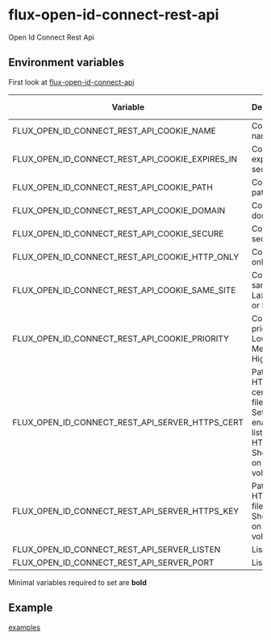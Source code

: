 # flux-open-id-connect-rest-api

Open Id Connect Rest Api

## Environment variables

First look at [flux-open-id-connect-api](https://github.com/fluxfw/flux-open-id-connect-api#environment-variables)

| Variable | Description | Default value |
| -------- | ----------- | ------------- |
| FLUX_OPEN_ID_CONNECT_REST_API_COOKIE_NAME | Cookie name | auth |
| FLUX_OPEN_ID_CONNECT_REST_API_COOKIE_EXPIRES_IN | Cookie expires in seconds | (Session end) |
| FLUX_OPEN_ID_CONNECT_REST_API_COOKIE_PATH | Cookie path | / |
| FLUX_OPEN_ID_CONNECT_REST_API_COOKIE_DOMAIN | Cookie domain | - |
| FLUX_OPEN_ID_CONNECT_REST_API_COOKIE_SECURE | Cookie secure | true |
| FLUX_OPEN_ID_CONNECT_REST_API_COOKIE_HTTP_ONLY | Cookie http only | true |
| FLUX_OPEN_ID_CONNECT_REST_API_COOKIE_SAME_SITE | Cookie same site<br>Lax, Strict or None | Lax |
| FLUX_OPEN_ID_CONNECT_REST_API_COOKIE_PRIORITY | Cookie priority<br>Low, Medium or High | Medium |
| FLUX_OPEN_ID_CONNECT_REST_API_SERVER_HTTPS_CERT | Path to HTTPS certificate file<br>Set this will enable listen on HTTPS<br>Should be on a volume | - |
| FLUX_OPEN_ID_CONNECT_REST_API_SERVER_HTTPS_KEY | Path to HTTPS key file<br>Should be on a volume | - |
| FLUX_OPEN_ID_CONNECT_REST_API_SERVER_LISTEN | Listen IP | 0.0.0.0 |
| FLUX_OPEN_ID_CONNECT_REST_API_SERVER_PORT | Listen port | 9501 |

Minimal variables required to set are **bold**

## Example

[examples](examples)
